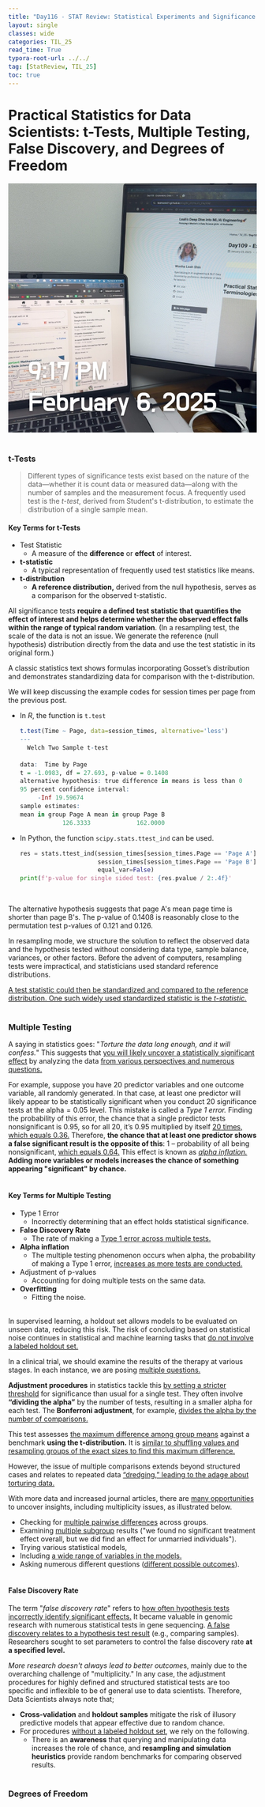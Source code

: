 ```yaml
---
title: "Day116 - STAT Review: Statistical Experiments and Significance Testing (3)"
layout: single
classes: wide
categories: TIL_25
read_time: True
typora-root-url: ../../
tag: [StatReview, TIL_25]
toc: true 
---
```


# Practical Statistics for Data Scientists: t-Tests, Multiple Testing, False Discovery, and Degrees of Freedom

![4C6B53CC-0364-48CA-8709-29CB3E343842_1_105_c](../../images/2025-02-06-TIL25_Day116/4C6B53CC-0364-48CA-8709-29CB3E343842_1_105_c.jpeg)<br><br>

### t-Tests

> Different types of significance tests exist based on the nature of the data—whether it is count data or measured data—along with the number of samples and the measurement focus. A frequently used test is the *t-test*, derived from Student's t-distribution, to estimate the distribution of a single sample mean. 

#### Key Terms for t-Tests

- Test Statistic
  - A measure of the **difference** or **effect** of interest. 
- **t-statistic**
  - A typical representation of frequently used test statistics like means.
- **t-distribution**
  - **A reference distribution,** derived from the null hypothesis, serves as a comparison for the observed t-statistic. 



All significance tests **require a defined test statistic that quantifies the effect of interest and helps determine whether the observed effect falls within the range of typical random variation**. (In a resampling test, the scale of the data is not an issue. We generate the reference (null hypothesis) distribution directly from the data and use the test statistic in its original form.)

A classic statistics text shows formulas incorporating Gosset’s distribution and demonstrates standardizing data for comparison with the t-distribution.

We will keep discussing the example codes for session times per page from the previous post. 

- In *R*, the function is `t.test`

  ```R
  t.test(Time ~ Page, data=session_times, alternative='less')
  ---
  	Welch Two Sample t-test
  
  data:  Time by Page
  t = -1.0983, df = 27.693, p-value = 0.1408
  alternative hypothesis: true difference in means is less than 0
  95 percent confidence interval:
       -Inf 19.59674
  sample estimates:
  mean in group Page A mean in group Page B
              126.3333             162.0000
  ```

- In Python, the function `scipy.stats.ttest_ind` can be used.

  ```python
  res = stats.ttest_ind(session_times[session_times.Page == 'Page A'].Time,
                        session_times[session_times.Page == 'Page B'].Time,
                        equal_var=False)
  print(f'p-value for single sided test: {res.pvalue / 2:.4f}'
  ```

<br>

The alternative hypothesis suggests that page A's mean page time is shorter than page B's. The p-value of $0.1408$ is reasonably close to the permutation test p-values of $0.121$ and $0.126$. 

In resampling mode, we structure the solution to reflect the observed data and the hypothesis tested without considering data type, sample balance, variances, or other factors. Before the advent of computers, resampling tests were impractical, and statisticians used standard reference distributions.

<u>A test statistic could then be standardized and compared to the reference distribution. One such widely used standardized statistic is the *t-statistic.*</u><br><Br>



### Multiple Testing

A saying in statistics goes: "*Torture the data long enough, and it will confess.*" This suggests that <u>you will likely uncover a statistically significant effect</u> by analyzing the data <u>from various perspectives and numerous questions.</u> 

For example, suppose you have $20$ predictor variables and one outcome variable, all randomly generated. In that case, at least one predictor will likely appear to be statistically significant when you conduct $20$ significance tests at the $\text{alpha} = 0.05$ level. This mistake is called a *Type 1 error.* Finding the probability of this error, the chance that a single predictor tests nonsignificant is $0.95,$ so for all $20$, it’s $0.95$ multiplied by itself <u>$20$ times, which equals $0.36$.</u> Therefore, **the chance that at least one predictor shows a false significant result is the opposite of this**: 1 – probability of all being nonsignificant, <u>which equals 0.64.</u> This effect is known as *<u>alpha inflation.</u>* **Adding more variables or models increases the chance of something appearing "significant" by chance.**<br><br>

#### Key Terms for Multiple Testing

- Type 1 Error
  - Incorrectly determining that an effect holds statistical significance. 
- **False Discovery Rate**
  - The rate of making a <u>Type 1 error across multiple tests.</u>
- **Alpha inflation**
  - The multiple testing phenomenon occurs when alpha, the probability of making a Type 1 error, <u>increases as more tests are conducted.</u> 
- Adjustment of p-values
  - Accounting for doing multiple tests on the same data.
- **Overfitting**
  - Fitting the noise. <br><br>



In supervised learning, a holdout set allows models to be evaluated on unseen data, reducing this risk. The risk of concluding based on statistical noise continues in statistical and machine learning tasks that <u>do not involve a labeled holdout set.</u>

In a clinical trial, we should examine the results of the therapy at various stages. In each instance, we are posing <u>multiple questions.</u>

**Adjustment procedures** in statistics tackle this <u>by setting a stricter threshold</u> for significance than usual for a single test. They often involve **“dividing the alpha”** by the number of tests, resulting in a smaller alpha for each test. The **Bonferroni adjustment**, for example, <u>divides the alpha by the number of comparisons.</u> 

This test assesses <u>the maximum difference among group means</u> against a benchmark **using the t-distribution.** It is <u>similar to shuffling values and resampling groups of the exact sizes to find this maximum difference.</u> 

However, the issue of multiple comparisons extends beyond structured cases and relates to repeated data <u>“dredging,” leading to the adage about torturing data.</u>

With more data and increased journal articles, there are <u>many opportunities</u> to uncover insights, including multiplicity issues, as illustrated below. 

- Checking for <u>multiple pairwise differences</u> across groups.
- Examining <u>multiple subgroup</u> results ("we found no significant treatment effect overall, but we did find an effect for unmarried individuals").
- Trying various statistical models,
- Including <u>a wide range of variables in the models.</u>
- Asking numerous different questions (<u>different possible outcomes</u>).<br><br>



#### False Discovery Rate

The term "*false discovery rate*" refers to <u>how often hypothesis tests incorrectly identify significant effects.</u> It became valuable in genomic research with numerous statistical tests in gene sequencing. <u>A false discovery relates to a hypothesis test result</u> (e.g., comparing samples). Researchers sought to set parameters to control the false discovery rate **at a specified level.**

*More research doesn't always lead to better outcome*s, mainly due to the overarching challenge of "multiplicity." In any case, the adjustment procedures for highly defined and structured statistical tests are too specific and inflexible to be of general use to data scientists. Therefore, Data Scientists always note that;

- **Cross-validation** and **holdout samples** mitigate the risk of illusory predictive models that appear effective due to random chance. 
- For procedures <u>without a labeled holdout set</u>, we rely on the following. 
  - There is an **awareness** that querying and manipulating data increases the role of chance, and **resampling and simulation heuristics** provide random benchmarks for comparing observed results.<br><br>



### Degrees of Freedom

